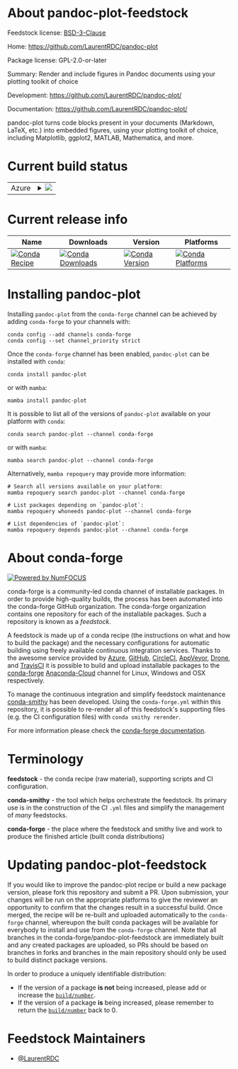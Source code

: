 About pandoc-plot-feedstock
===========================

Feedstock license: [BSD-3-Clause](https://github.com/conda-forge/pandoc-plot-feedstock/blob/main/LICENSE.txt)

Home: https://github.com/LaurentRDC/pandoc-plot

Package license: GPL-2.0-or-later

Summary: Render and include figures in Pandoc documents using your plotting toolkit of choice

Development: https://github.com/LaurentRDC/pandoc-plot/

Documentation: https://github.com/LaurentRDC/pandoc-plot/

pandoc-plot turns code blocks present in your documents (Markdown, LaTeX, etc.)
into embedded figures, using your plotting toolkit of choice, including Matplotlib, ggplot2,
MATLAB, Mathematica, and more.


Current build status
====================


<table>
    
  <tr>
    <td>Azure</td>
    <td>
      <details>
        <summary>
          <a href="https://dev.azure.com/conda-forge/feedstock-builds/_build/latest?definitionId=9441&branchName=main">
            <img src="https://dev.azure.com/conda-forge/feedstock-builds/_apis/build/status/pandoc-plot-feedstock?branchName=main">
          </a>
        </summary>
        <table>
          <thead><tr><th>Variant</th><th>Status</th></tr></thead>
          <tbody><tr>
              <td>osx_64</td>
              <td>
                <a href="https://dev.azure.com/conda-forge/feedstock-builds/_build/latest?definitionId=9441&branchName=main">
                  <img src="https://dev.azure.com/conda-forge/feedstock-builds/_apis/build/status/pandoc-plot-feedstock?branchName=main&jobName=osx&configuration=osx%20osx_64_" alt="variant">
                </a>
              </td>
            </tr><tr>
              <td>win_64</td>
              <td>
                <a href="https://dev.azure.com/conda-forge/feedstock-builds/_build/latest?definitionId=9441&branchName=main">
                  <img src="https://dev.azure.com/conda-forge/feedstock-builds/_apis/build/status/pandoc-plot-feedstock?branchName=main&jobName=win&configuration=win%20win_64_" alt="variant">
                </a>
              </td>
            </tr>
          </tbody>
        </table>
      </details>
    </td>
  </tr>
</table>

Current release info
====================

| Name | Downloads | Version | Platforms |
| --- | --- | --- | --- |
| [![Conda Recipe](https://img.shields.io/badge/recipe-pandoc--plot-green.svg)](https://anaconda.org/conda-forge/pandoc-plot) | [![Conda Downloads](https://img.shields.io/conda/dn/conda-forge/pandoc-plot.svg)](https://anaconda.org/conda-forge/pandoc-plot) | [![Conda Version](https://img.shields.io/conda/vn/conda-forge/pandoc-plot.svg)](https://anaconda.org/conda-forge/pandoc-plot) | [![Conda Platforms](https://img.shields.io/conda/pn/conda-forge/pandoc-plot.svg)](https://anaconda.org/conda-forge/pandoc-plot) |

Installing pandoc-plot
======================

Installing `pandoc-plot` from the `conda-forge` channel can be achieved by adding `conda-forge` to your channels with:

```
conda config --add channels conda-forge
conda config --set channel_priority strict
```

Once the `conda-forge` channel has been enabled, `pandoc-plot` can be installed with `conda`:

```
conda install pandoc-plot
```

or with `mamba`:

```
mamba install pandoc-plot
```

It is possible to list all of the versions of `pandoc-plot` available on your platform with `conda`:

```
conda search pandoc-plot --channel conda-forge
```

or with `mamba`:

```
mamba search pandoc-plot --channel conda-forge
```

Alternatively, `mamba repoquery` may provide more information:

```
# Search all versions available on your platform:
mamba repoquery search pandoc-plot --channel conda-forge

# List packages depending on `pandoc-plot`:
mamba repoquery whoneeds pandoc-plot --channel conda-forge

# List dependencies of `pandoc-plot`:
mamba repoquery depends pandoc-plot --channel conda-forge
```


About conda-forge
=================

[![Powered by
NumFOCUS](https://img.shields.io/badge/powered%20by-NumFOCUS-orange.svg?style=flat&colorA=E1523D&colorB=007D8A)](https://numfocus.org)

conda-forge is a community-led conda channel of installable packages.
In order to provide high-quality builds, the process has been automated into the
conda-forge GitHub organization. The conda-forge organization contains one repository
for each of the installable packages. Such a repository is known as a *feedstock*.

A feedstock is made up of a conda recipe (the instructions on what and how to build
the package) and the necessary configurations for automatic building using freely
available continuous integration services. Thanks to the awesome service provided by
[Azure](https://azure.microsoft.com/en-us/services/devops/), [GitHub](https://github.com/),
[CircleCI](https://circleci.com/), [AppVeyor](https://www.appveyor.com/),
[Drone](https://cloud.drone.io/welcome), and [TravisCI](https://travis-ci.com/)
it is possible to build and upload installable packages to the
[conda-forge](https://anaconda.org/conda-forge) [Anaconda-Cloud](https://anaconda.org/)
channel for Linux, Windows and OSX respectively.

To manage the continuous integration and simplify feedstock maintenance
[conda-smithy](https://github.com/conda-forge/conda-smithy) has been developed.
Using the ``conda-forge.yml`` within this repository, it is possible to re-render all of
this feedstock's supporting files (e.g. the CI configuration files) with ``conda smithy rerender``.

For more information please check the [conda-forge documentation](https://conda-forge.org/docs/).

Terminology
===========

**feedstock** - the conda recipe (raw material), supporting scripts and CI configuration.

**conda-smithy** - the tool which helps orchestrate the feedstock.
                   Its primary use is in the construction of the CI ``.yml`` files
                   and simplify the management of *many* feedstocks.

**conda-forge** - the place where the feedstock and smithy live and work to
                  produce the finished article (built conda distributions)


Updating pandoc-plot-feedstock
==============================

If you would like to improve the pandoc-plot recipe or build a new
package version, please fork this repository and submit a PR. Upon submission,
your changes will be run on the appropriate platforms to give the reviewer an
opportunity to confirm that the changes result in a successful build. Once
merged, the recipe will be re-built and uploaded automatically to the
`conda-forge` channel, whereupon the built conda packages will be available for
everybody to install and use from the `conda-forge` channel.
Note that all branches in the conda-forge/pandoc-plot-feedstock are
immediately built and any created packages are uploaded, so PRs should be based
on branches in forks and branches in the main repository should only be used to
build distinct package versions.

In order to produce a uniquely identifiable distribution:
 * If the version of a package **is not** being increased, please add or increase
   the [``build/number``](https://docs.conda.io/projects/conda-build/en/latest/resources/define-metadata.html#build-number-and-string).
 * If the version of a package **is** being increased, please remember to return
   the [``build/number``](https://docs.conda.io/projects/conda-build/en/latest/resources/define-metadata.html#build-number-and-string)
   back to 0.

Feedstock Maintainers
=====================

* [@LaurentRDC](https://github.com/LaurentRDC/)

